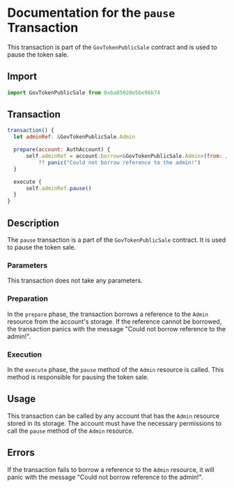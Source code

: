 
# Documentation for the `pause` Transaction

This transaction is part of the `GovTokenPublicSale` contract and is used to pause the token sale.

## Import

```javascript
import GovTokenPublicSale from 0xba85020e56e96b74
```

## Transaction

```javascript
transaction() {
  let adminRef: &GovTokenPublicSale.Admin

  prepare(account: AuthAccount) {
      self.adminRef = account.borrow<&GovTokenPublicSale.Admin>(from: /storage/DemoGovTokenPublicSaleAdmin)
          ?? panic("Could not borrow reference to the admin!")
  }

  execute {
      self.adminRef.pause()
  }
}
```

## Description

The `pause` transaction is a part of the `GovTokenPublicSale` contract. It is used to pause the token sale.

### Parameters

This transaction does not take any parameters.

### Preparation

In the `prepare` phase, the transaction borrows a reference to the `Admin` resource from the account's storage. If the reference cannot be borrowed, the transaction panics with the message "Could not borrow reference to the admin!".

### Execution

In the `execute` phase, the `pause` method of the `Admin` resource is called. This method is responsible for pausing the token sale.

## Usage

This transaction can be called by any account that has the `Admin` resource stored in its storage. The account must have the necessary permissions to call the `pause` method of the `Admin` resource.

## Errors

If the transaction fails to borrow a reference to the `Admin` resource, it will panic with the message "Could not borrow reference to the admin!".